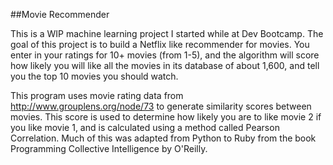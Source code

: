 ##Movie Recommender

This is a WIP machine learning project I started while at Dev Bootcamp. The goal of this project is to build a Netflix like recommender for movies. You enter in your ratings for 10+ movies (from 1-5), and the algorithm will score how likely you will like all the movies in its database of about 1,600, and tell you the top 10 movies you should watch.  

This program uses movie rating data from http://www.grouplens.org/node/73 to generate similarity scores between movies. This score is used to determine how likely you are to like movie 2 if you like movie 1, and is calculated using a method called Pearson Correlation. Much of this was adapted from Python to Ruby from the book Programming Collective Intelligence by O'Reilly.  
